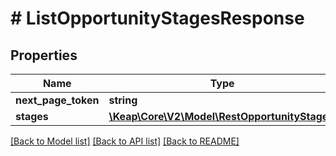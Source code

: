 # # ListOpportunityStagesResponse

## Properties

Name | Type | Description | Notes
------------ | ------------- | ------------- | -------------
**next_page_token** | **string** |  | [optional]
**stages** | [**\Keap\Core\V2\Model\RestOpportunityStage[]**](RestOpportunityStage.md) |  | [optional]

[[Back to Model list]](../../README.md#models) [[Back to API list]](../../README.md#endpoints) [[Back to README]](../../README.md)
